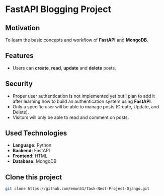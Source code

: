 # FastAPI Blogging Project

## Motivation
To learn the basic concepts and workflow of **FastAPI** and **MongoDB**.

## Features
- Users can **create**, **read**, **update** and **delete** posts.

## Security
- Proper user authentication is not implemented yet but I plan to add it after learning how to build an authentication system using **FastAPI**.  
- Only a specific user will be able to manage posts (Create, Update, and Delete).  
- Visitors will only be able to read and comment on posts.

## Used Technologies
- **Language:** Python  
- **Backend:** FastAPI  
- **Frontend:** HTML  
- **Database:** MongoDB  

## Clone this project
```bash
git clone https://github.com/emon51/Task-Nest-Project-Django.git
